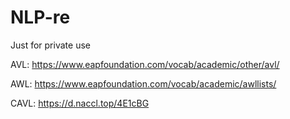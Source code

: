 # NLP-re
Just for private use

AVL: https://www.eapfoundation.com/vocab/academic/other/avl/

AWL: https://www.eapfoundation.com/vocab/academic/awllists/

CAVL: https://d.naccl.top/4E1cBG
